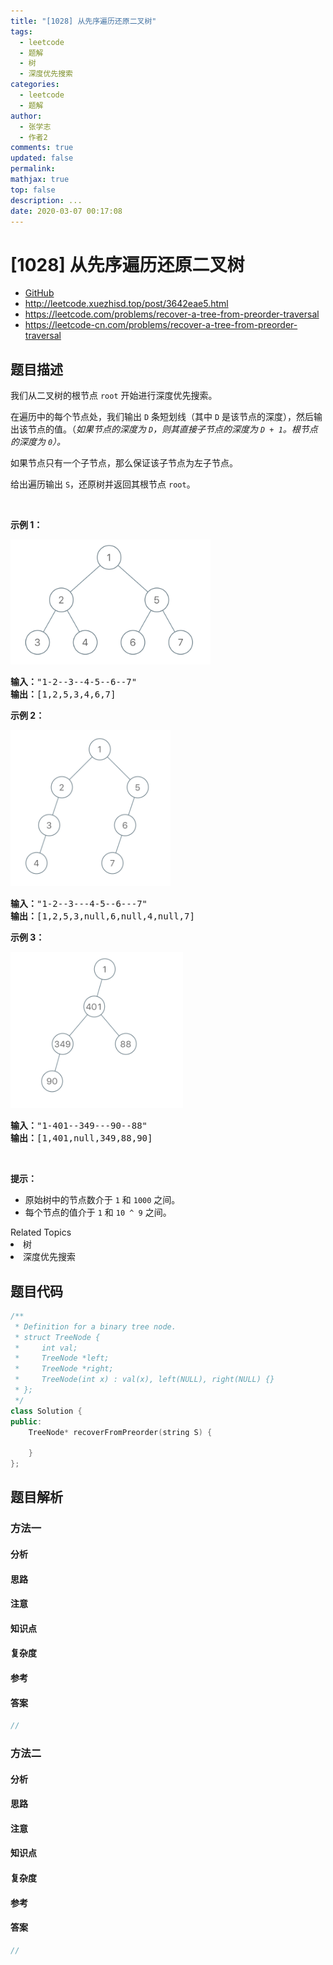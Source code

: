```yaml
---
title: "[1028] 从先序遍历还原二叉树"
tags:
  - leetcode
  - 题解
  - 树
  - 深度优先搜索
categories:
  - leetcode
  - 题解
author:
  - 张学志
  - 作者2
comments: true
updated: false
permalink:
mathjax: true
top: false
description: ...
date: 2020-03-07 00:17:08
---
```



# [1028] 从先序遍历还原二叉树
* [GitHub](https://github.com/algoboy101/LeetCodeCrowdsource/tree/master/_posts/QA/%5B1028%5D%20%E4%BB%8E%E5%85%88%E5%BA%8F%E9%81%8D%E5%8E%86%E8%BF%98%E5%8E%9F%E4%BA%8C%E5%8F%89%E6%A0%91.md)
* http://leetcode.xuezhisd.top/post/3642eae5.html
* https://leetcode.com/problems/recover-a-tree-from-preorder-traversal
* https://leetcode-cn.com/problems/recover-a-tree-from-preorder-traversal


## 题目描述

<p>我们从二叉树的根节点 <code>root</code>&nbsp;开始进行深度优先搜索。</p>

<p>在遍历中的每个节点处，我们输出&nbsp;<code>D</code>&nbsp;条短划线（其中&nbsp;<code>D</code>&nbsp;是该节点的深度），然后输出该节点的值。（<em>如果节点的深度为 <code>D</code>，则其直接子节点的深度为 <code>D + 1</code>。根节点的深度为 <code>0</code>）。</em></p>

<p>如果节点只有一个子节点，那么保证该子节点为左子节点。</p>

<p>给出遍历输出&nbsp;<code>S</code>，还原树并返回其根节点&nbsp;<code>root</code>。</p>

<p>&nbsp;</p>

<p><strong>示例 1：</strong></p>

<p><strong><img alt="" src="https://raw.githubusercontent.com/algoboy101/LeetCodeCrowdsource/master/imgs/recover-a-tree-from-preorder-traversal.png" style="height: 200px; width: 320px;"></strong></p>

<pre><strong>输入：</strong>&quot;1-2--3--4-5--6--7&quot;
<strong>输出：</strong>[1,2,5,3,4,6,7]
</pre>

<p><strong>示例 2：</strong></p>

<p><strong><img alt="" src="https://raw.githubusercontent.com/algoboy101/LeetCodeCrowdsource/master/imgs/screen-shot-2019-04-10-at-114101-pm.png" style="height: 250px; width: 256px;"></strong></p>

<pre><strong>输入：</strong>&quot;1-2--3---4-5--6---7&quot;
<strong>输出：</strong>[1,2,5,3,null,6,null,4,null,7]
</pre>

<p><strong>示例 3：</strong></p>

<p><img alt="" src="https://raw.githubusercontent.com/algoboy101/LeetCodeCrowdsource/master/imgs/screen-shot-2019-04-10-at-114955-pm.png" style="height: 250px; width: 276px;"></p>

<pre><strong>输入：</strong>&quot;1-401--349---90--88&quot;
<strong>输出：</strong>[1,401,null,349,88,90]
</pre>

<p>&nbsp;</p>

<p><strong>提示：</strong></p>

<ul>
	<li>原始树中的节点数介于 <code>1</code> 和 <code>1000</code> 之间。</li>
	<li>每个节点的值介于 <code>1</code> 和 <code>10 ^ 9</code> 之间。</li>
</ul>
<div><div>Related Topics</div><div><li>树</li><li>深度优先搜索</li></div></div>


## 题目代码

```cpp
/**
 * Definition for a binary tree node.
 * struct TreeNode {
 *     int val;
 *     TreeNode *left;
 *     TreeNode *right;
 *     TreeNode(int x) : val(x), left(NULL), right(NULL) {}
 * };
 */
class Solution {
public:
    TreeNode* recoverFromPreorder(string S) {

    }
};
```


## 题目解析


### 方法一

#### 分析

#### 思路

#### 注意

#### 知识点

#### 复杂度

#### 参考

#### 答案

```cpp
//
```


### 方法二

#### 分析

#### 思路

#### 注意

#### 知识点

#### 复杂度

#### 参考

#### 答案

```cpp
//
```


